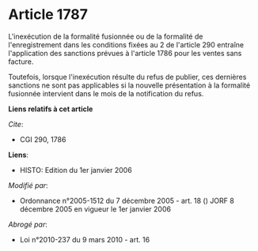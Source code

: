 # Article 1787

L'inexécution de la formalité fusionnée ou de la formalité de l'enregistrement dans les conditions fixées au 2 de l'article
290 entraîne l'application des sanctions prévues à l'article 1786 pour les ventes sans facture.

Toutefois, lorsque l'inexécution résulte du refus de publier, ces dernières sanctions ne sont pas applicables si la nouvelle
présentation à la formalité fusionnée intervient dans le mois de la notification du refus.

**Liens relatifs à cet article**

_Cite_:

  - CGI 290, 1786

**Liens**:

  - HISTO: Edition du 1er janvier 2006

_Modifié par_:

  - Ordonnance n°2005-1512 du 7 décembre 2005 - art. 18 () JORF 8 décembre 2005 en vigueur le 1er janvier 2006

_Abrogé par_:

  - Loi n°2010-237 du 9 mars 2010 - art. 16
